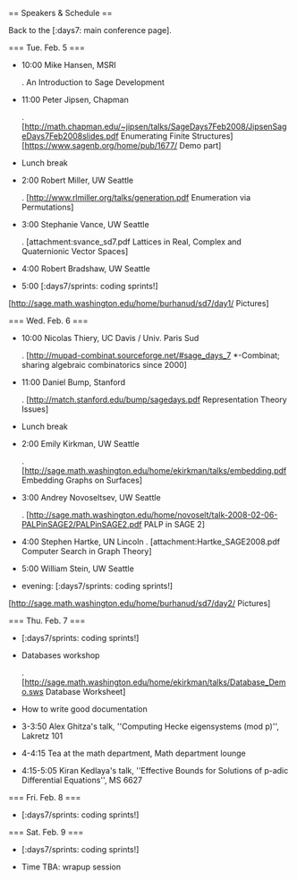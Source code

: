 == Speakers & Schedule ==

Back to the [:days7: main conference page].

=== Tue. Feb. 5 ===

 * 10:00 Mike Hansen, MSRI

    . An Introduction to Sage Development

 * 11:00 Peter Jipsen, Chapman

    . [http://math.chapman.edu/~jipsen/talks/SageDays7Feb2008/JipsenSageDays7Feb2008slides.pdf Enumerating Finite Structures] [https://www.sagenb.org/home/pub/1677/ Demo part]

 * Lunch break

 * 2:00 Robert Miller, UW Seattle

    . [http://www.rlmiller.org/talks/generation.pdf Enumeration via Permutations]

 * 3:00 Stephanie Vance, UW Seattle

    . [attachment:svance_sd7.pdf Lattices in Real, Complex and Quaternionic Vector Spaces]

 * 4:00 Robert Bradshaw, UW Seattle

 * 5:00 [:days7/sprints: coding sprints!]

[http://sage.math.washington.edu/home/burhanud/sd7/day1/ Pictures]

=== Wed. Feb. 6 ===

 * 10:00 Nicolas Thiery, UC Davis / Univ. Paris Sud

    . [http://mupad-combinat.sourceforge.net/#sage_days_7 *-Combinat; sharing algebraic combinatorics since 2000]


 * 11:00 Daniel Bump, Stanford 

     . [http://match.stanford.edu/bump/sagedays.pdf Representation Theory Issues]


 * Lunch break

 * 2:00 Emily Kirkman, UW Seattle

    . [http://sage.math.washington.edu/home/ekirkman/talks/embedding.pdf Embedding Graphs on Surfaces]

 * 3:00 Andrey Novoseltsev, UW Seattle

    . [http://sage.math.washington.edu/home/novoselt/talk-2008-02-06-PALPinSAGE2/PALPinSAGE2.pdf PALP in SAGE 2]

 * 4:00 Stephen Hartke, UN Lincoln
    . [attachment:Hartke_SAGE2008.pdf Computer Search in Graph Theory]

 * 5:00 William Stein, UW Seattle

 * evening: [:days7/sprints: coding sprints!]

[http://sage.math.washington.edu/home/burhanud/sd7/day2/ Pictures]

=== Thu. Feb. 7 ===

 * [:days7/sprints: coding sprints!]

 * Databases workshop

    . [http://sage.math.washington.edu/home/ekirkman/talks/Database_Demo.sws Database Worksheet]

 * How to write good documentation

 * 3-3:50 Alex Ghitza's talk, ''Computing Hecke eigensystems (mod p)'', Lakretz 101

 * 4-4:15 Tea at the math department, Math department lounge

 * 4:15-5:05 Kiran Kedlaya's talk, ''Effective Bounds for Solutions of p-adic Differential Equations'', MS 6627

=== Fri. Feb. 8 ===

 * [:days7/sprints: coding sprints!]

=== Sat. Feb. 9 ===

 * [:days7/sprints: coding sprints!]

 * Time TBA: wrapup session

